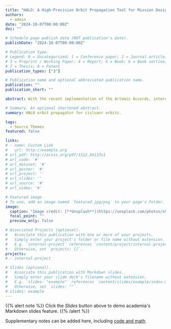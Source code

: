 ```yaml
---
title: "HALO: A High-Precision Orbit Propagation Tool for Mission Design in the Cis-Lunar Domain"
authors:
  - admin
date: "2024-10-07T00:00:00Z"
doi: ""

# Schedule page publish date (NOT publication's date).
publishDate: "2024-10-07T00:00:00Z"

# Publication type.
# Legend: 0 = Uncategorized; 1 = Conference paper; 2 = Journal article;
# 3 = Preprint / Working Paper; 4 = Report; 5 = Book; 6 = Book section;
# 7 = Thesis; 8 = Patent
publication_types: ["3"]

# Publication name and optional abbreviated publication name.
publication: ""
publication_short: ""

abstract: With the recent implementation of the Artemis Accords, interest in the cis-lunar space is rapidly increasing, necessitating the development of more precise and accurate modeling tools. While general-purpose mission design tools are available, this study proposes an open-source mission design tool, HALO, for High-precision Analyser for Lunar Orbits. This work presents a comprehensive review of the modeling approaches, structural design, and algorithms employed, aiming at facilitating ease of use and adaptation for other research in the cis-lunar domain. Furthermore, accuracy studies of the propagator are provided for various orbits of interest within this domain, including low lunar orbits, elliptical frozen orbits, and 3-body problem orbits, such as Near Rectilinear Halo Orbits and Distant Retrograde Orbits.

# Summary. An optional shortened abstract.
summary: HALO orbit propagator for cisluanr orbits.

tags:
  - Source Themes
featured: false

links:
# - name: Custom Link
#   url: http://example.org
# url_pdf: http://arxiv.org/pdf/1512.04133v1
# url_code: '#'
# url_dataset: '#'
# url_poster: '#'
# url_project: ''
# url_slides: ''
# url_source: '#'
# url_video: '#'

# Featured image
# To use, add an image named `featured.jpg/png` to your page's folder.
image:
  caption: "Image credit: [**Unsplash**](https://unsplash.com/photos/s9CC2SKySJM)"
  focal_point: ""
  preview_only: false

# Associated Projects (optional).
#   Associate this publication with one or more of your projects.
#   Simply enter your project's folder or file name without extension.
#   E.g. `internal-project` references `content/project/internal-project/index.md`.
#   Otherwise, set `projects: []`.
projects:
# - internal-project

# Slides (optional).
#   Associate this publication with Markdown slides.
#   Simply enter your slide deck's filename without extension.
#   E.g. `slides: "example"` references `content/slides/example/index.md`.
#   Otherwise, set `slides: ""`.
# slides: example
---
```


{{% alert note %}}
Click the _Slides_ button above to demo academia's Markdown slides feature.
{{% /alert %}}

Supplementary notes can be added here, including [code and math](https://sourcethemes.com/academic/docs/writing-markdown-latex/).
